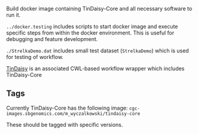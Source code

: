 Build docker image containing TinDaisy-Core and all
necessary software to run it.

`../docker.testing` includes scripts to start docker image and execute
specific steps from within the docker environment.  This is useful for
debugging and feature development.

`./StrelkaDemo.dat` includes small test dataset (`StrelkaDemo`) which is used
for testing of workflow.

[TinDaisy](https://github.com/ding-lab/TinDaisy) is an associated CWL-based workflow wrapper
which includes TinDaisy-Core

## Tags

Currently TinDaisy-Core has the following image:
`cgc-images.sbgenomics.com/m_wyczalkowski/tindaisy-core`

These should be tagged with specific versions.

